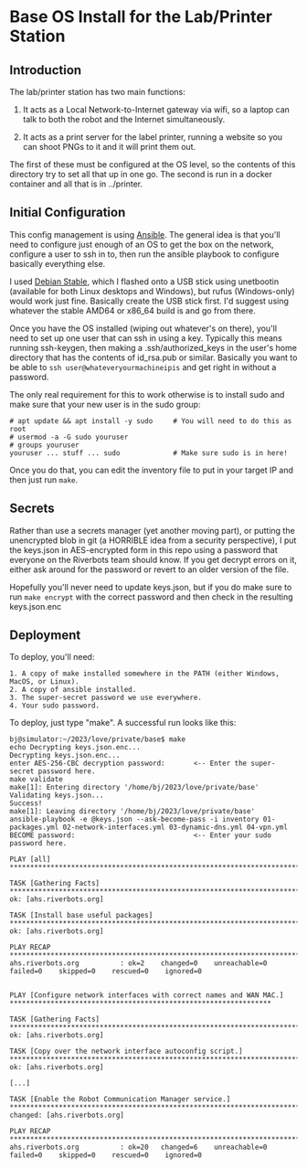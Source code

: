 # Base OS Install for the Lab/Printer Station

## Introduction

The lab/printer station has two main functions:

1. It acts as a Local Network-to-Internet gateway via wifi, so a laptop can talk
   to both the robot and the Internet simultaneously.

2. It acts as a print server for the label printer, running a website so you
   can shoot PNGs to it and it will print them out.

The first of these must be configured at the OS level, so the contents of this
directory try to set all that up in one go.  The second is run in a docker
container and all that is in ../printer.

## Initial Configuration

This config management is using [Ansible](https://docs.ansible.com).  The
general idea is that you'll need to configure just enough of an OS to get the
box on the network, configure a user to ssh in to, then run the ansible
playbook to configure basically everything else.

I used [Debian Stable](https://debian.org), which I flashed onto a USB stick
using unetbootin (available for both Linux desktops and Windows), but rufus
(Windows-only) would work just fine.  Basically create the USB stick first.
I'd suggest using whatever the stable AMD64 or x86_64 build is and go from
there.

Once you have the OS installed (wiping out whatever's on there), you'll need
to set up one user that can ssh in using a key.  Typically this means running
ssh-keygen, then making a .ssh/authorized_keys in the user's home directory
that has the contents of id_rsa.pub or similar.  Basically you want to be able
to `ssh user@whateveryourmachineipis` and get right in without a password.

The only real requirement for this to work otherwise is to install sudo and
make sure that your new user is in the sudo group:

```
# apt update && apt install -y sudo     # You will need to do this as root
# usermod -a -G sudo youruser
# groups youruser
youruser ... stuff ... sudo             # Make sure sudo is in here!
```

Once you do that, you can edit the inventory file to put in your target IP
and then just run `make`.

## Secrets

Rather than use a secrets manager (yet another moving part), or putting the
unencrypted blob in git (a HORRIBLE idea from a security perspective), I put
the keys.json in AES-encrypted form in this repo using a password that everyone
on the Riverbots team should know.  If you get decrypt errors on it, either ask
around for the password or revert to an older version of the file.

Hopefully you'll never need to update keys.json, but if you do make sure to
run `make encrypt` with the correct password and then check in the resulting
keys.json.enc

## Deployment

To deploy, you'll need:

    1. A copy of make installed somewhere in the PATH (either Windows, MacOS, or Linux).
    2. A copy of ansible installed.
    3. The super-secret password we use everywhere.
    4. Your sudo password.

To deploy, just type "make".  A successful run looks like this:

```
bj@simulator:~/2023/love/private/base$ make
echo Decrypting keys.json.enc...
Decrypting keys.json.enc...
enter AES-256-CBC decryption password:       <-- Enter the super-secret password here.
make validate
make[1]: Entering directory '/home/bj/2023/love/private/base'
Validating keys.json...
Success!
make[1]: Leaving directory '/home/bj/2023/love/private/base'
ansible-playbook -e @keys.json --ask-become-pass -i inventory 01-packages.yml 02-network-interfaces.yml 03-dynamic-dns.yml 04-vpn.yml
BECOME password:                             <-- Enter your sudo password here.

PLAY [all] *************************************************************************************************************************

TASK [Gathering Facts] *************************************************************************************************************
ok: [ahs.riverbots.org]

TASK [Install base useful packages] ************************************************************************************************
ok: [ahs.riverbots.org]

PLAY RECAP *************************************************************************************************************************
ahs.riverbots.org          : ok=2    changed=0    unreachable=0    failed=0    skipped=0    rescued=0    ignored=0


PLAY [Configure network interfaces with correct names and WAN MAC.] ****************************************************************

TASK [Gathering Facts] *************************************************************************************************************
ok: [ahs.riverbots.org]

TASK [Copy over the network interface autoconfig script.] **************************************************************************
ok: [ahs.riverbots.org]

[...]

TASK [Enable the Robot Communication Manager service.] *****************************************************************************
changed: [ahs.riverbots.org]

PLAY RECAP *************************************************************************************************************************
ahs.riverbots.org          : ok=20   changed=6    unreachable=0    failed=0    skipped=0    rescued=0    ignored=0
```
